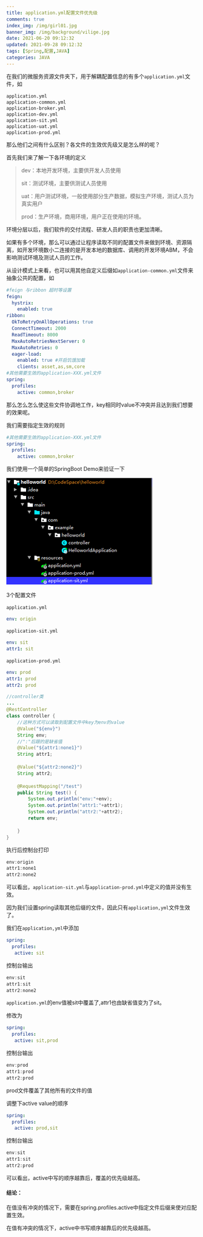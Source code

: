 ```yaml
---
title: application.yml配置文件优先级
comments: true
index_img: /img/girl01.jpg
banner_img: /img/background/vilige.jpg
date: 2021-06-20 09:12:32
updated: 2021-09-28 09:12:32
tags: [Spring,配置,JAVA]
categories: JAVA
---
```


在我们的微服务资源文件夹下，用于解耦配置信息的有多个`application.yml`文件，如

```shell
application.yml
application-common.yml
application-broker.yml
application-dev.yml
application-sit.yml
application-uat.yml
application-prod.yml
```

那么他们之间有什么区别？各文件的生效优先级又是怎么样的呢？

首先我们来了解一下各环境的定义

>dev：本地开发环境，主要供开发人员使用
>
>sit：测试环境，主要供测试人员使用
>
>uat：用户测试环境，一般使用部分生产数据，模拟生产环境，测试人员为真实用户
>
>prod：生产环境，商用环境，用户正在使用的环境。

环境分层以后，我们软件的交付流程、研发人员的职责也更加清晰。

如果有多个环境，那么可以通过让程序读取不同的配置文件来做到环境、资源隔离，如开发环境数小二连接的是开发本地的数据库、调用的开发环境ABM，不会影响测试环境及测试人员的工作。

从设计模式上来看，也可以用其他自定义后缀如`application-common.yml`文件来抽象公共的配置，如

```yml
#feign 与ribbon 超时等设置
feign:
  hystrix:
    enabled: true
ribbon:
  OkToRetryOnAllOperations: true
  ConnectTimeout: 2000
  ReadTimeout: 8000
  MaxAutoRetriesNextServer: 0
  MaxAutoRetries: 0
  eager-load:
    enabled: true #开启饥饿加载
    clients: asset,as,sm,core
#其他需要生效的application-XXX.yml文件
spring:
  profiles:
    active: common,broker
```

那么怎么怎么使这些文件协调地工作，key相同时value不冲突并且达到我们想要的效果呢。

我们需要指定生效的规则

```yml
#其他需要生效的application-XXX.yml文件
spring:
  profiles:
    active: common,broker
```



我们使用一个简单的SpringBoot Demo来验证一下

![](image-20210803145617104.png)

3个配置文件

`application.yml`

```yml
env: origin
```

`application-sit.yml`

```yml
env: sit
attr1: sit
```

`application-prod.yml`

```yml
env: prod
attr1: prod
attr2: prod
```



```java
//controller类
...
@RestController
class controller {
	//这种方式可以读取到配置文件中key为env的value
    @Value("${env}")
    String env;
	//":"后跟的是缺省值
    @Value("${attr1:none1}")
    String attr1;

    @Value("${attr2:none2}")
    String attr2;

    @RequestMapping("/test")
    public String test() {
        System.out.println("env:"+env);
        System.out.println("attr1:"+attr1);
        System.out.println("attr2:"+attr2);
        return env;

    }
}
```

执行后控制台打印

```java
env:origin
attr1:none1
attr2:none2
```

可以看出，`application-sit.yml`与`application-prod.yml`中定义的值并没有生效。

因为我们设置spring读取其他后缀的文件，因此只有`application,yml`文件生效了。

我们在`application,yml`中添加

```yml
spring:
  profiles:
   active: sit
```

控制台输出

```java
env:sit
attr1:sit
attr2:none2
```

`application.yml`的env值被sit中覆盖了,attr1也由缺省值变为了sit。

修改为

```yml
spring:
  profiles:
   active: sit,prod
```

控制台输出

```java
env:prod
attr1:prod
attr2:prod
```

prod文件覆盖了其他所有的文件的值

调整下active value的顺序

```yml
spring:
  profiles:
   active: prod,sit
```

控制台输出

```java
env:sit
attr1:sit
attr2:prod
```

可以看出，active中写的顺序越靠后，覆盖的优先级越高。



#### **结论**：

在值没有冲突的情况下，需要在spring.profiles.active中指定文件后缀来使对应配置生效。

在值有冲突的情况下，active中书写顺序越靠后的优先级越高。





